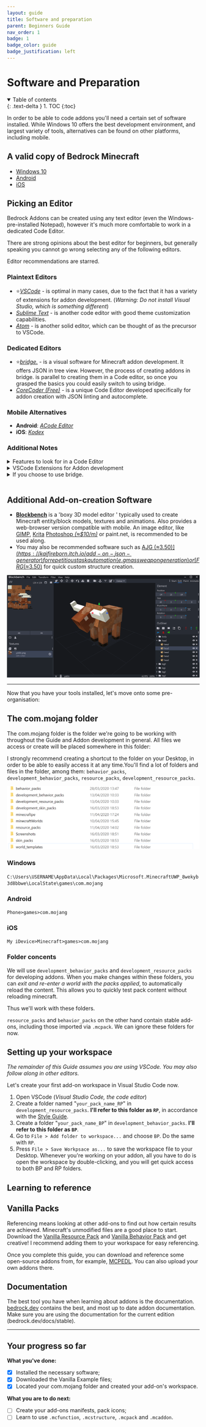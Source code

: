 ```yaml
---
layout: guide
title: Software and preparation
parent: Beginners Guide
nav_order: 1
badge: 1
badge_color: guide
badge_justification: left
---
```


# Software and Preparation

<details id="toc" open markdown="block">
  <summary>
    Table of contents
  </summary>
  {: .text-delta }
1. TOC
{:toc}
</details>

In order to be able to code addons you'll need a certain set of software installed. While Windows 10 offers the best development environment, and largest variety of tools, alternatives can be found on other platforms, including mobile.

## A valid copy of Bedrock Minecraft
- [Windows 10](https://www.microsoft.com/en-us/p/minecraft-for-windows-10/9nblggh2jhxj?activetab=pivot:overviewtab)
- [Android](https://play.google.com/store/apps/details?id=com.mojang.minecraftpe&hl=en)
- [iOS](https://apps.apple.com/us/app/minecraft/id479516143)

## Picking an Editor

Bedrock Addons can be created using any text editor (even the Windows-pre-installed Notepad), however it's much more comfortable to work in a dedicated Code Editor.

There are strong opinions about the best editor for beginners, but generally speaking you cannot go wrong selecting any of the following editors.

Editor recommendations are starred.

### Plaintext Editors
 - ⭐[_VSCode_](https://code.visualstudio.com/) - is optimal in many cases, due to the fact that it has a variety of extensions for addon development. (*Warning: Do not install Visual Studio, which is something different*)
- [_Sublime Text_](https://www.sublimetext.com/) - is another code editor with good theme customization capabilities. 
- [_Atom_](https://atom.io/) - is another solid editor, which can be thought of as the precursor to VSCode.  
 

### Dedicated Editors
 - ⭐[_bridge._](https://github.com/bridge-core/bridge.) - is a visual software for Minecraft addon development. It offers JSON in tree view. However, the process of creating addons in bridge. is parallel to creating them in a Code editor, so once you grasped the basics you could easily switch to using bridge.
- [_CoreCoder (Free)_](https://hanprog.itch.io/core-coder-one) - is a unique Code Editor developed specifically for addon creation with JSON linting and autocomplete.   

### Mobile Alternatives
- **Android**: [_ACode Editor_](https://play.google.com/store/apps/details?id=com.foxdebug.acodefree)
- **iOS**: [_Kodex_](https://apps.apple.com/us/app/kodex/id1038574481)


### Additional Notes

<details> 
   <summary>
      Features to look for in a Code Editor
   </summary>

   - **Opening Folders:** When editing addons, it is very convenient to open an entire folder as a project, instead of just individual files. This allows you to edit the files in both the Behavior Pack and Resource Pack at the same time, and quickly switch between tasks. 
   - **Json Linting/Prettify:** Linting is the ability to validate code as correct in real-time. Linting for json will mark things like missing commas, misplaced parens, or other formatting issues so that you can fix them. [Linting can also be found online](https://jsonlint.com/), but having real-time linting built directly into your editor is very much preferred.
   - **Built in Terminal:** I find a terminal built into my editor to be very useful. I often use python scripting to supplement my workflow, and having easy access to a terminal speeds up that workflow.

</details>


<details>

   <summary>
      VSCode Extensions for Addon development
   </summary>

Many packages exist for VSCode that make editing addons easier:
 - [Blockceptions Minecraft Bedrock Development](https://marketplace.visualstudio.com/items?itemName=BlockceptionLtd.blockceptionvscodeminecraftbedrockdevelopmentextension)
 - [.mcfunction support](https://marketplace.visualstudio.com/items?itemName=arcensoth.language-mcfunction)
 - [.lang support](https://marketplace.visualstudio.com/items?itemName=zz5840.minecraft-lang-colorizer)
 - [Bedrock Definitions](https://marketplace.visualstudio.com/items?itemName=destruc7i0n.vscode-bedrock-definitions)
 - [Prettt-json](https://marketplace.visualstudio.com/items?itemName=mohsen1.prettify-json)
 - [Spell Checker (for writing wiki)](https://marketplace.visualstudio.com/items?itemName=streetsidesoftware.code-spell-checker)
 - [Snowstorm Particle Editor](https://marketplace.visualstudio.com/items?itemName=JannisX11.snowstorm)
 - [Bracket Pair Colorizer](https://marketplace.visualstudio.com/items?itemName=CoenraadS.bracket-pair-colorizer-2)
 - [UUID Generator](https://marketplace.visualstudio.com/items?itemName=netcorext.uuid-generator)

</details>



<details>

   <summary>
      If you choose to use bridge.
   </summary>

   You should be aware that it is a application that you benefit most from when you use it exclusively for editing your add-on. Switching between a different editor and bridge. creates a bit of an overhead in your workflow (more later). The program builds up a knowledge base of your files as you use the editor. This enables very fast and dynamic auto-completions and file validation but also means that all of your files are cached in the background by default. There are two ways to workaround Bridge's caching strategy:
1) Increase or remove the `bridge-file-version: #11` comment the app leaves in your files after editing a file without bridge.
2) Add files that you want to edit without bridge. to a `.no-cache` file at the root of your behavior pack

Due to the nature of the file versioning system, most scripts and tools will continue to work as expected.

For further guidance on the editor, feel free to contact [solvedDev](https://twitter.com/solvedDev). bridge. also has an [official Discord server](https://discord.gg/wcRJZN3), with announcements, plugin discussion, add-on help, and more.

</details>

<br>

## Additional Add-on-creation Software

 - [**Blockbench**](https://blockbench.net/) is a 'boxy 3D model editor ' typically used to create Minecraft entity/block models, textures and animations. Also provides a web-browser version compatible with mobile.  An image editor, like [GIMP](https://www.gimp.org/), [Krita](https://krita.org/en/) [Photoshop *(≈$10/m)*](https://www.adobe.com/products/photoshop.html) or paint.net, is recommended to be used along.
 - You may also be recommended software such as [AJG (≈$3.50)](https://kaifireborn.itch.io/add-on-json-generator) for repetitious task automation (e.g mass weapon generation) or [FRG (≈$3.50)](https://machine-builder.itch.io/frg-v2) for quick custom structure creation.

![Blockbench Workspace](/assets/guide/blockbench_workspace.png)



___

   Now that you have your tools installed, let's move onto some pre-organisation:

## The com.mojang folder
The com.mojang folder is the folder we're going to be working with throughout the Guide and Addon development in general. All files we access or create will be placed somewhere in this folder:

I strongly recommend creating a shortcut to the folder on your Desktop, in order to be able to easily access it at any time.You'll find a lot of folders and files in the folder, among them: `behavior_packs`, `development_behavior_packs`, `resource_packs`, `development_resource_packs`.

![com.mojang folder](/assets/guide/com_mojang_folder.png)

### Windows
`C:\Users\USERNAME\AppData\Local\Packages\Microsoft.MinecraftUWP_8wekyb3d8bbwe\LocalState\games\com.mojang`

### Android
`Phone>games>com.mojang`

### iOS
`My iDevice>Minecraft>games>com.mojang`

### Folder concents

We will use `development_behavior_packs` and `development_resource_packs` for developing addons. When you make changes within these folders, you can _exit and re-enter a world with the packs applied_, to automatically reload the content. This allows you to quickly test pack content without reloading minecraft. 
 
Thus we'll work with these folders.

`resource_packs` and `behavior_packs` on the other hand contain stable add-ons, including those imported via `.mcpack`. We can ignore these folders for now.

## Setting up your workspace
_The remainder of this Guide assumes you are using VSCode. You may also follow along in other editors._

Let's create your first add-on workspace in Visual Studio Code now.

1. Open VSCode (*Visual Studio Code, the code editor*)
2. Create a folder named "`your_pack_name_RP`" in `development_resource_packs`. **I'll refer to this folder as `RP`**, in accordance with the [Style Guide](https://wiki.bedrock.dev/knowledge/style-guide.html).
3. Create a folder "`your_pack_name_BP`" in `development_behavior_packs`. **I'll refer to this folder as `BP`**.
4. Go to `File > Add folder to workspace...`  and choose `BP`. Do the same with `RP`.
5. Press `File > Save Workpsace as...` to save the workspace file to your Desktop. Whenever you're working on your addon, all you have to do is open the workspace by double-clicking, and you will get quick access to both BP and RP folders.

## Learning to reference

## Vanilla Packs
Referencing means looking at other add-ons to find out how certain results are achieved. Minecraft's unmodified files are a good place to start. Download the [Vanilla Resource Pack](https://aka.ms/resourcepacktemplate) and [Vanilla Behavior Pack](https://aka.ms/behaviorpacktemplate) and get creative! I recommend adding them to your workspace for easy referencing.

Once you complete this guide, you can download and reference some open-source addons from, for example, [MCPEDL](https://mcpedl.com/?cookie_check=1). You can also upload your own addons there.

## Documentation
The best tool you have when learning about addons is the documentation. [bedrock.dev](https://bedrock.dev/) contains the best, and most up to date addon documentation. Make sure you are using the documentation for the current edition (bedrock.dev/docs/stable).

___

## Your progress so far
**What you've done:**

- [x] Installed the necessary software;
- [x] Downloaded the Vanilla Example files;
- [x] Located your com.mojang folder and created your add-on's workspace.

**What you are to do next:**
- [ ] Create your add-ons manifests, pack icons;
- [ ] Learn to use `.mcfunction`, `.mcstructure`,  `.mcpack`  and  `.mcaddon`.
